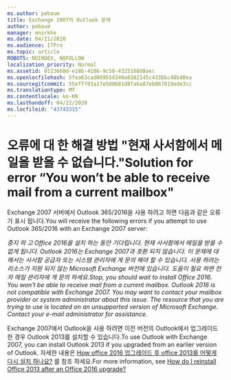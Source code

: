 ```yaml
---
ms.author: pebaum
title: Exchange 2007의 Outlook 문제
author: pebaum
manager: mnirkhe
ms.date: 04/21/2020
ms.audience: ITPro
ms.topic: article
ROBOTS: NOINDEX, NOFOLLOW
localization_priority: Normal
ms.assetid: 0123668d-e18b-4186-9c58-4325168d8aec
ms.openlocfilehash: 5fea63cad08955d340a0382145c433bbc48b40ea
ms.sourcegitcommit: 55eff703a17e500681d8fa6a87eb067019ade3cc
ms.translationtype: MT
ms.contentlocale: ko-KR
ms.lasthandoff: 04/22/2020
ms.locfileid: "43743315"
---
```

# <a name="solution-for-error-you-wont-be-able-to-receive-mail-from-a-current-mailbox"></a><span data-ttu-id="eefa0-102">오류에 대 한 해결 방법 "현재 사서함에서 메일을 받을 수 없습니다."</span><span class="sxs-lookup"><span data-stu-id="eefa0-102">Solution for error “You won’t be able to receive mail from a current mailbox"</span></span>
<span data-ttu-id="eefa0-103">Exchange 2007 서버에서 Outlook 365/2016을 사용 하려고 하면 다음과 같은 오류가 표시 됩니다.</span><span class="sxs-lookup"><span data-stu-id="eefa0-103">You will receive the following errors if you attempt to use Outlook 365/2016 with an Exchange 2007 server:</span></span>

<span data-ttu-id="eefa0-104">*중지 하 고 Office 2016을 설치 하는 동안 기다립니다. 현재 사서함에서 메일을 받을 수 없게 됩니다. Outlook 2016는 Exchange 2007과 호환 되지 않습니다. 이 문제에 대해서는 사서함 공급자 또는 시스템 관리자에 게 문의 해야 할 수 있습니다. 사용 하려는 리소스가 지원 되지 않는 Microsoft Exchange 버전에 있습니다. 도움이 필요 하면 전자 메일 관리자에 게 문의 하세요.*</span><span class="sxs-lookup"><span data-stu-id="eefa0-104">*Stop, you should wait to install Office 2016. You won’t be able to receive mail from a current mailbox. Outlook 2016 is not compatible with Exchange 2007. You may want to contact your mailbox provider or system administrator about this issue. The resource that you are trying to use is located on an unsupported version of Microsoft Exchange. Contact your e-mail administrator for assistance.*</span></span>

<span data-ttu-id="eefa0-105">Exchange 2007에서 Outlook을 사용 하려면 이전 버전의 Outlook에서 업그레이드 한 경우 Outlook 2013를 설치할 수 있습니다.</span><span class="sxs-lookup"><span data-stu-id="eefa0-105">To use Outlook with Exchange 2007, you can install Outlook 2013 if you upgraded from an earlier version of Outlook.</span></span> <span data-ttu-id="eefa0-106">자세한 내용은 [How office 2016 업그레이드 후 office 2013를 어떻게 다시 설치 하나요?](https://support.office.com/article/a6ca92f4-cbb4-4609-9fdb-f8d3dd6812f3) 를 참조 하세요.</span><span class="sxs-lookup"><span data-stu-id="eefa0-106">For more information, see [How do I reinstall Office 2013 after an Office 2016 upgrade?](https://support.office.com/article/a6ca92f4-cbb4-4609-9fdb-f8d3dd6812f3)</span></span>